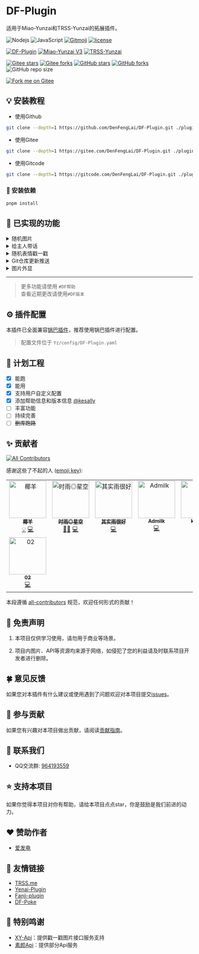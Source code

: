 # DF-Plugin

适用于Miao-Yunzai和TRSS-Yunzai的拓展插件。

![Nodejs](https://img.shields.io/badge/-Node.js-3C873A?style=flat&logo=Node.js&logoColor=white)
![JavaScript](https://img.shields.io/badge/-JavaScript-eed718?style=flat&logo=javascript&logoColor=ffffff)
[![Gitmoji](https://img.shields.io/badge/gitmoji-%20😜%20😍-FFDD67.svg?style=flat-square)](https://gitmoji.dev)
[![license](https://img.shields.io/github/license/Denfenglai/DF-Plugin.svg?style=flat&logo=gnu)](https://github.com/Denfenglai/DF-Plugin/blob/master/LICENSE)

[![DF-Plugin](https://img.shields.io/github/package-json/v/Denfenglai/DF-Plugin?label=DF-Plugin&color=green)](https://github.com/DenFengLai/DF-Plugin)
[![Miao-Yunzai V3](https://img.shields.io/github/package-json/v/yoimiya-kokomi/Miao-Yunzai?label=Miao-Yunzai&color=yellow)](https://github.com/yoimiya-kokomi/Miao-Yunzai)
[![TRSS-Yunzai](https://img.shields.io/github/package-json/v/TimeRainStarSky/Yunzai?label=TRSS-Yunzai&color=blue)](https://github.com/TimeRainStarSky/Yunzai)

[![Gitee stars](https://gitee.com/DenFengLai/DF-Plugin/badge/star.svg?theme=dark)](https://gitee.com/DenFengLai/DF-Plugin/stargazers)
[![Gitee forks](https://gitee.com/DenFengLai/DF-Plugin/badge/fork.svg?theme=dark)](https://gitee.com/DenFengLai/DF-Plugin/members)
[![GitHub stars](https://img.shields.io/github/stars/DenFengLai/DF-Plugin)](https://github.com/DenFengLai/DF-Plugin/stargazers)
[![GitHub forks](https://img.shields.io/github/forks/DenFengLai/DF-Plugin)](https://github.com/DenFengLai/DF-Plugin/network)
![GitHub repo size](https://img.shields.io/github/repo-size/denfenglai/DF-Plugin?label=%E4%BB%93%E5%BA%93%E5%A4%A7%E5%B0%8F)

[![Fork me on Gitee](https://gitee.com/DenFengLai/DF-Plugin/widgets/widget_6.svg)](https://gitee.com/DenFengLai/DF-Plugin)

## 💡 安装教程

- 使用Github

```sh
git clone --depth=1 https://github.com/DenFengLai/DF-Plugin.git ./plugins/DF-Plugin
```

- 使用Gitee

```sh
git clone --depth=1 https://gitee.com/DenFengLai/DF-Plugin.git ./plugins/DF-Plugin
```

- 使用Gitcode

```sh
git clone --depth=1 https://gitcode.com/DenFengLai/DF-Plugin.git ./plugins/DF-Plugin
```

### 🔧 安装依赖

```sh
pnpm install
```

## 🤗 已实现的功能

<details><summary>随机图片</summary>

- #来张JK / 黑丝 / cos / 腿子 / 丛雨 /诗歌剧

> 随机发送一张图片

</details>

<details><summary>给主人带话</summary>

- #联系主人 + `消息内容`  

> #回复<内容> 或 #回复<消息标识><空格><内容>

</details>

<details><summary>随机表情戳一戳</summary>

> 戳一戳返回随机表情包  
> 使用 #DF安装图库 可安装图库到本地使用  
> 未安装图库将调用[XY-Api](https://ciallo.ciallo.pro/)

</details>

<details><summary>Git仓库更新推送</summary>

> 推荐使用[锅巴插件](https://gitee.com/guoba-yunzai/guoba-plugin.git)进行配置

- `#检查仓库更新`: 检查有没有仓库更新（相当于主动触发定时逻辑）
- `#推送仓库更新`: 不管有没有更新都回复到当前会话，不会推送所有群组

</details>

<details><summary>图片外显</summary>

> 推荐使用[锅巴插件](https://gitee.com/guoba-yunzai/guoba-plugin.git)进行配置

- #开启/关闭图片外显
- #设置图片外显 + 文字

</details>

---

> 更多功能请使用 `#DF帮助`  
> 查看近期更改请使用`#DF版本`

## ⚙️ 插件配置

本插件已全面兼容[锅巴插件](https://gitee.com/guoba-yunzai/guoba-plugin.git)，推荐使用锅巴插件进行配置。

> 配置文件位于 `Yz/config/DF-Plugin.yaml`

## 📄 计划工程

- [x] 能跑
- [x] 能用
- [x] 支持用户自定义配置
- [x] 添加帮助信息和版本信息 [@kesally](https://gitee.com/kesally)
- [ ] 丰富功能
- [ ] 持续完善
- [ ] ~~删库跑路~~

## ✨ 贡献者

<!-- ALL-CONTRIBUTORS-BADGE:START - Do not remove or modify this section -->
[![All Contributors](https://img.shields.io/badge/all_contributors-8-orange.svg?style=flat-square)](#contributors-)
<!-- ALL-CONTRIBUTORS-BADGE:END -->

感谢这些了不起的人 ([emoji key](https://allcontributors.org/docs/en/emoji-key)):

<!-- ALL-CONTRIBUTORS-LIST:START - Do not remove or modify this section -->
<!-- prettier-ignore-start -->
<!-- markdownlint-disable -->
<table>
  <tbody>
    <tr>
      <td align="center" valign="top" width="14.28%"><a href="https://github.com/yeyang52"><img src="https://avatars.githubusercontent.com/u/107110851?v=4?s=100" width="100px;" alt="椰羊"/><br /><sub><b>椰羊</b></sub></a><br /><a href="#example-yeyang52" title="Examples">💡</a> <a href="https://github.com/DenFengLai/DF-Plugin/commits?author=yeyang52" title="Code">💻</a></td>
      <td align="center" valign="top" width="14.28%"><a href="https://github.com/TimeRainStarSky"><img src="https://avatars.githubusercontent.com/u/63490117?v=4?s=100" width="100px;" alt="时雨◎星空"/><br /><sub><b>时雨◎星空</b></sub></a><br /><a href="#mentoring-TimeRainStarSky" title="Mentoring">🧑‍🏫</a> <a href="https://github.com/DenFengLai/DF-Plugin/commits?author=TimeRainStarSky" title="Code">💻</a></td>
      <td align="center" valign="top" width="14.28%"><a href="https://github.com/qsyhh"><img src="https://avatars.githubusercontent.com/u/132750431?v=4?s=100" width="100px;" alt="其实雨很好"/><br /><sub><b>其实雨很好</b></sub></a><br /><a href="https://github.com/DenFengLai/DF-Plugin/commits?author=qsyhh" title="Code">💻</a></td>
      <td align="center" valign="top" width="14.28%"><a href="https://gitee.com/adrae"><img src="https://foruda.gitee.com/avatar/1706324987763497611/13205155_adrae_1706324987.png!avatar200?s=100" width="100px;" alt="Admilk"/><br /><sub><b>Admilk</b></sub></a><br /><a href="https://github.com/DenFengLai/DF-Plugin/commits?author=Admilkk" title="Code">💻</a></td>
      <td align="center" valign="top" width="14.28%"><a href="https://gitee.com/kesally"><img src="https://avatars.githubusercontent.com/u/110397533?v=4?s=100" width="100px;" alt="kesally"/><br /><sub><b>kesally</b></sub></a><br /><a href="https://github.com/DenFengLai/DF-Plugin/commits?author=kesally" title="Code">💻</a></td>
      <td align="center" valign="top" width="14.28%"><a href="https://gitee.com/shanhai233"><img src="https://foruda.gitee.com/avatar/1723727797498359874/8750220_shanhai233_1723727797.png!avatar200?s=100" width="100px;" alt="桃缘十三"/><br /><sub><b>桃缘十三</b></sub></a><br /><a href="https://github.com/DenFengLai/DF-Plugin/commits?author=shanhai233" title="Code">💻</a></td>
      <td align="center" valign="top" width="14.28%"><a href="https://github.com/hmexy"><img src="https://avatars.githubusercontent.com/u/112873708?v=4?s=100" width="100px;" alt="心愿XY"/><br /><sub><b>心愿XY</b></sub></a><br /><a href="https://github.com/DenFengLai/DF-Plugin/commits?author=hmexy" title="Code">💻</a></td>
    </tr>
    <tr>
      <td align="center" valign="top" width="14.28%"><a href="https://github.com/Lovely-02"><img src="https://avatars.githubusercontent.com/u/83761116?v=4?s=100" width="100px;" alt="02"/><br /><sub><b>02</b></sub></a><br /><a href="https://github.com/DenFengLai/DF-Plugin/commits?author=Lovely-02" title="Code">💻</a></td>
    </tr>
  </tbody>
</table>

<!-- markdownlint-restore -->
<!-- prettier-ignore-end -->

<!-- ALL-CONTRIBUTORS-LIST:END -->

本段遵循 [all-contributors](https://github.com/all-contributors/all-contributors) 规范，欢迎任何形式的贡献！

## 💬 免责声明

1. 本项目仅供学习使用，请勿用于商业等场景。  

2. 项目内图片、API等资源均来源于网络，如侵犯了您的利益请及时联系项目开发者进行删除。

## 🍀 意见反馈

如果您对本插件有什么建议或使用遇到了问题欢迎对本项目提交[issues](https://github.com/DenFengLai/DF-Plugin/issues/new)。

## 🎨 参与贡献

如果您有兴趣对本项目做出贡献，请阅读[贡献指南](./CONTRIBUTING.md)。

## 👥 联系我们

- QQ交流群: [964193559](http://qm.qq.com/cgi-bin/qm/qr?_wv=1027&k=hGiK1lQOmbJzP7S0xm-00NKdNi9Oe8Ma&authKey=aQRGoOwAyQ%2BYZ%2BZ5QNKJegwf5Y%2BgYM3Y%2F3%2Fc61cSquEuoIPM1qKemM6ajHb0sRFk&noverify=0&group_code=964193559)

## ⭐ 支持本项目

如果你觉得本项目对你有帮助，请给本项目点点star，你是鼓励是我们前进的动力。

## ❤️ 赞助作者

- [爱发电](https://afdian.com/a/DenFengLai)

## 💝 友情链接

- [TRSS.me](https://TRSS.me)
- [Yenai-Plugin](https://Yenai.TRSS.me)
- [Fanji-plugin](http://gitee.com/adrae/Fanji-plugin)
- [DF-Poke](https://gitea.eustia.fun/XY/poke.git)

## 🎁 特别鸣谢

- [XY-Api](https://ciallo.ciallo.pro/)：提供戳一戳图片接口服务支持
- [素颜Api](https://api.suyanw.cn)：提供部分Api服务
